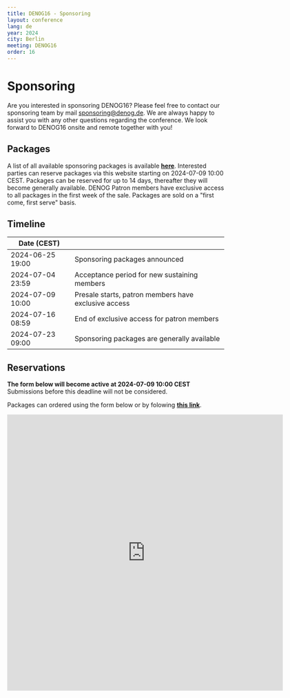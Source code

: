 ```yaml
---
title: DENOG16 - Sponsoring
layout: conference
lang: de
year: 2024
city: Berlin
meeting: DENOG16
order: 16
---
```


<!-- <br />
<br />
# Supported by
Kongressfonds Berlin (Berlin Congress Fund)
<br />

<img width="300px" src="/images/meetings/denog15/sponsor_berlin.png"/>&nbsp;&nbsp;
<img width="240px" src="/images/meetings/denog15/sponsor_eu_efre.jpg"/><br />
<br />
<b>DENOG16 meeting is co-funded by the Berlin Congress Fund!</b> <br />

<b>The Berlin Congress Fund is an initiative of the State of Berlin and is financed by the European Regional Development Fund (ERDF) and the state of Berlin</b>.<br />

This event was funded as part of the Union's response to the Covid-19 pandemic.

More information about the Berlin Congress Fund <a href="https://convention.visitberlin.de/kongressfonds-berlin">https://convention.visitberlin.de/kongressfonds-berlin</a>

Congress Fund Berlin (Kongressfonds Berlin): The projects are initially supported with funds from REACT-EU of the European Regional Development Fund (ERDF) and subsequently with funds from the State of Berlin to support crisis management in the context of the COVID19 pandemic and its social consequences and to prepare for a green, digital and stable economic recovery. -->


# Sponsoring

Are you interested in sponsoring DENOG16? Please feel free to contact our sponsoring team by mail [sponsoring@denog.de](mailto:sponsoring@denog.de).
We are always happy to assist you with any other questions regarding the conference.
We look forward to DENOG16 onsite and remote together with you!


## Packages
A list of all available sponsoring packages is available [**here**](/files/denog16/DENOG16_sponsoring_v1.pdf).
Interested parties can reserve packages via this website starting on 2024-07-09 10:00 CEST.
Packages can be reserved for up to 14 days, thereafter they will become generally available.
DENOG Patron members have exclusive access to all packages in the first week of the sale.
Packages are sold on a "first come, first serve" basis.

## Timeline

| Date (CEST)       |                                                      |
|-------------------|------------------------------------------------------|
| 2024-06-25  19:00 | Sponsoring packages announced                        |
| 2024-07-04  23:59 | Acceptance period for new sustaining members         |
| 2024-07-09  10:00 | Presale starts, patron members have exclusive access |
| 2024-07-16  08:59 | End of exclusive access for patron members           |
| 2024-07-23  09:00 | Sponsoring packages are generally available          |

## Reservations

**The form below will become active at 2024-07-09 10:00 CEST**
Submissions before this deadline will not be considered.

Packages can ordered using the form below or by folowing [**this link**](https://forms.gle/wMUBxPfGvviVS4537).

<iframe src="https://docs.google.com/forms/d/e/1FAIpQLSfm5mukBtev91qtytaivYB_6epqpqQ_t-wvPNY9wLv3NbDoOg/viewform?embedded=true" width="640" height="640" frameborder="0" marginheight="0" marginwidth="0">Wird geladen…</iframe>

<br/>
<br/>
<br/>
